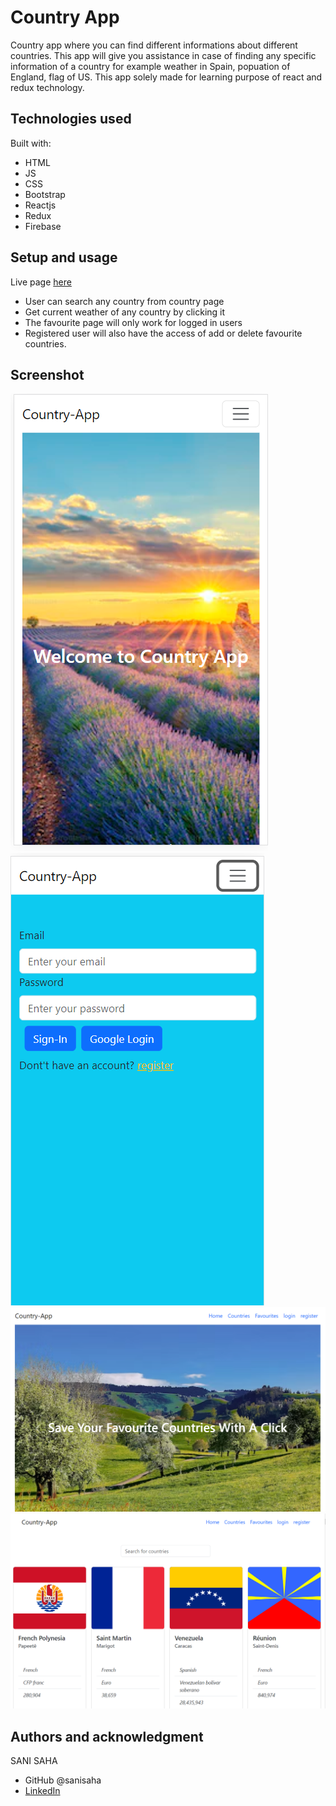 # Country App

Country app where you can find different informations about different countries. 
This app will give you assistance in case of finding any specific information of a country for example weather in Spain, popuation of England, flag of US. This app solely made for learning purpose of react and redux technology. 

## Technologies used

Built with: 

- HTML
- JS
- CSS
- Bootstrap
- Reactjs
- Redux
- Firebase 


## Setup and usage

Live page [here](https://country-project-60698.web.app/)

- User can search any country from country page
- Get current weather of any country by clicking it
- The favourite page will only work for logged in users
- Registered user will also have the access of add or delete favourite countries.



## Screenshot

<img src="src/assets/images/mobile1.png">
<img src="src/assets/images/mobile2.png">
<img src="src/assets/images/desktop1.png">
<img src="src/assets/images/desktop2.png">

## Authors and acknowledgment

SANI SAHA
- GitHub @sanisaha
- [LinkedIn](https://www.linkedin.com/in/sani-saha-28978aa4/)
